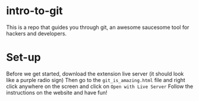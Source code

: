 # intro-to-git
This is a repo that guides you through git, an awesome saucesome tool for hackers and developers.

# Set-up
Before we get started, download the extension live server (it should look like a purple radio sign)
Then go to the `git_is_amazing.html` file and right click anywhere on the screen and click on `Open with Live Server`
Follow the instructions on the website and have fun!
